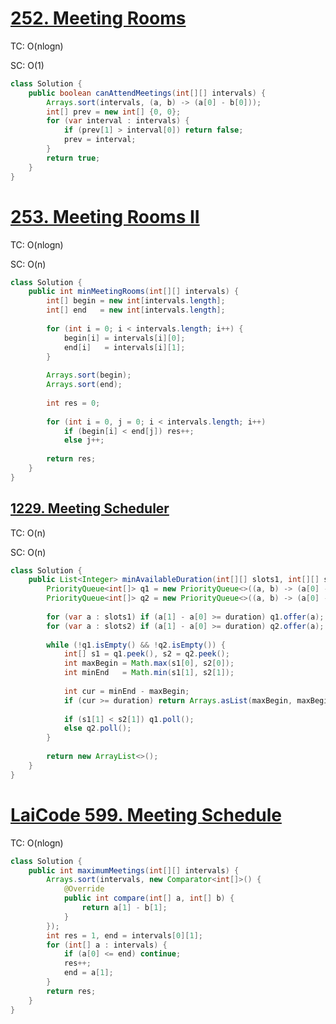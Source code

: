 # [252. Meeting Rooms](https://leetcode.com/problems/meeting-rooms/)
TC: O(nlogn)

SC: O(1)

```java
class Solution {
    public boolean canAttendMeetings(int[][] intervals) {
        Arrays.sort(intervals, (a, b) -> (a[0] - b[0]));
        int[] prev = new int[] {0, 0};
        for (var interval : intervals) {
            if (prev[1] > interval[0]) return false;
            prev = interval;
        }
        return true;
    }
}
```

# [253. Meeting Rooms II](https://leetcode.com/problems/meeting-rooms-ii/)
TC: O(nlogn)

SC: O(n)
```java
class Solution {
    public int minMeetingRooms(int[][] intervals) {
        int[] begin = new int[intervals.length];
        int[] end   = new int[intervals.length];
    
        for (int i = 0; i < intervals.length; i++) {
            begin[i] = intervals[i][0];
            end[i]   = intervals[i][1];
        }
        
        Arrays.sort(begin);
        Arrays.sort(end);
        
        int res = 0;
        
        for (int i = 0, j = 0; i < intervals.length; i++)
            if (begin[i] < end[j]) res++;
            else j++;
        
        return res;
    }
}
```

## [1229. Meeting Scheduler](https://leetcode.com/problems/meeting-scheduler/)
TC: O(n)

SC: O(n)

```java
class Solution {
    public List<Integer> minAvailableDuration(int[][] slots1, int[][] slots2, int duration) {
        PriorityQueue<int[]> q1 = new PriorityQueue<>((a, b) -> (a[0] - b[0]));
        PriorityQueue<int[]> q2 = new PriorityQueue<>((a, b) -> (a[0] - b[0]));
        
        for (var a : slots1) if (a[1] - a[0] >= duration) q1.offer(a);
        for (var a : slots2) if (a[1] - a[0] >= duration) q2.offer(a);
        
        while (!q1.isEmpty() && !q2.isEmpty()) {
            int[] s1 = q1.peek(), s2 = q2.peek();
            int maxBegin = Math.max(s1[0], s2[0]);
            int minEnd   = Math.min(s1[1], s2[1]);
            
            int cur = minEnd - maxBegin;
            if (cur >= duration) return Arrays.asList(maxBegin, maxBegin + duration);
            
            if (s1[1] < s2[1]) q1.poll();
            else q2.poll();
        }
        
        return new ArrayList<>();
    }
}
```

# [LaiCode 599. Meeting Schedule](https://app.laicode.io/app/problem/599)
TC: O(nlogn)
```java
class Solution {
    public int maximumMeetings(int[][] intervals) {
        Arrays.sort(intervals, new Comparator<int[]>() {
            @Override
            public int compare(int[] a, int[] b) {
                return a[1] - b[1];
            }
        });
        int res = 1, end = intervals[0][1];
        for (int[] a : intervals) {
            if (a[0] <= end) continue;
            res++;
            end = a[1];
        }
        return res;
    }
}
```